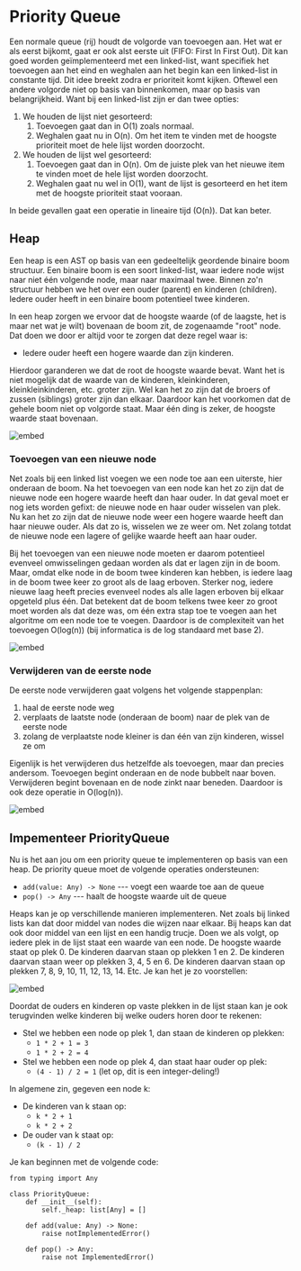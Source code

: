 # Priority Queue

Een normale queue (rij) houdt de volgorde van toevoegen aan. Het wat er als eerst bijkomt, gaat er ook alst eerste uit (FIFO: First In First Out). Dit kan goed worden geïmplementeerd met een linked-list, want specifiek het toevoegen aan het eind en weghalen aan het begin kan een linked-list in constante tijd. Dit idee breekt zodra er prioriteit komt kijken. Oftewel een andere volgorde niet op basis van binnenkomen, maar op basis van belangrijkheid. Want bij een linked-list zijn er dan twee opties:

1. We houden de lijst niet gesorteerd:
    1. Toevoegen gaat dan in O(1) zoals normaal.
    2. Weghalen gaat nu in O(n). Om het item te vinden met de hoogste prioriteit moet de hele lijst worden doorzocht.
2. We houden de lijst wel gesorteerd:
    1. Toevoegen gaat dan in O(n). Om de juiste plek van het nieuwe item te vinden moet de hele lijst worden doorzocht.
    2. Weghalen gaat nu wel in O(1), want de lijst is gesorteerd en het item met de hoogste prioriteit staat vooraan.

In beide gevallen gaat een operatie in lineaire tijd (O(n)). Dat kan beter.

## Heap

Een heap is een AST op basis van een gedeeltelijk geordende binaire boom structuur. Een binaire boom is een soort linked-list, waar iedere node wijst naar niet één volgende node, maar naar maximaal twee. Binnen zo'n structuur hebben we het over een ouder (parent) en kinderen (children). Iedere ouder heeft in een binaire boom potentieel twee kinderen.

In een heap zorgen we ervoor dat de hoogste waarde (of de laagste, het is maar net wat je wilt) bovenaan de boom zit, de zogenaamde "root" node. Dat doen we door er altijd voor te zorgen dat deze regel waar is:

- Iedere ouder heeft een hogere waarde dan zijn kinderen.

Hierdoor garanderen we dat de root de hoogste waarde bevat. Want het is niet mogelijk dat de waarde van de kinderen, kleinkinderen, kleinkleinkinderen, etc. groter zijn. Wel kan het zo zijn dat de broers of zussen (siblings) groter zijn dan elkaar. Daardoor kan het voorkomen dat de gehele boom niet op volgorde staat. Maar één ding is zeker, de hoogste waarde staat bovenaan.

![embed](https://api.eu.kaltura.com/p/120/sp/12000/embedIframeJs/uiconf_id/23449960/partner_id/120?iframeembed=true&playerId=kaltura_player&entry_id=0_xngghs4k&flashvars[streamerType]=auto&amp;flashvars[localizationCode]=en_US&amp;flashvars[sideBarContainer.plugin]=true&amp;flashvars[sideBarContainer.position]=left&amp;flashvars[sideBarContainer.clickToClose]=true&amp;flashvars[chapters.plugin]=true&amp;flashvars[chapters.layout]=vertical&amp;flashvars[chapters.thumbnailRotator]=false&amp;flashvars[streamSelector.plugin]=true&amp;flashvars[EmbedPlayer.SpinnerTarget]=videoHolder&amp;flashvars[dualScreen.plugin]=true&amp;flashvars[hotspots.plugin]=1&amp;flashvars[Kaltura.addCrossoriginToIframe]=true&amp;&wid=0_v2wiitqp)

### Toevoegen van een nieuwe node

Net zoals bij een linked list voegen we een node toe aan een uiterste, hier onderaan de boom. Na het toevoegen van een node kan het zo zijn dat de nieuwe node een hogere waarde heeft dan haar ouder. In dat geval moet er nog iets worden gefixt: de nieuwe node en haar ouder wisselen van plek. Nu kan het zo zijn dat de nieuwe node weer een hogere waarde heeft dan haar nieuwe ouder. Als dat zo is, wisselen we ze weer om. Net zolang totdat de nieuwe node een lagere of gelijke waarde heeft aan haar ouder.

Bij het toevoegen van een nieuwe node moeten er daarom potentieel evenveel omwisselingen gedaan worden als dat er lagen zijn in de boom. Maar, omdat elke node in de boom twee kinderen kan hebben, is iedere laag in de boom twee keer zo groot als de laag erboven. Sterker nog, iedere nieuwe laag heeft precies evenveel nodes als alle lagen erboven bij elkaar opgeteld plus één. Dat betekent dat de boom telkens twee keer zo groot moet worden als dat deze was, om één extra stap toe te voegen aan het algoritme om een node toe te voegen. Daardoor is de complexiteit van het toevoegen O(log(n)) (bij informatica is de log standaard met base 2).

![embed](https://api.eu.kaltura.com/p/120/sp/12000/embedIframeJs/uiconf_id/23449960/partner_id/120?iframeembed=true&playerId=kaltura_player&entry_id=0_0qsdfv5y&flashvars[streamerType]=auto&amp;flashvars[localizationCode]=en_US&amp;flashvars[sideBarContainer.plugin]=true&amp;flashvars[sideBarContainer.position]=left&amp;flashvars[sideBarContainer.clickToClose]=true&amp;flashvars[chapters.plugin]=true&amp;flashvars[chapters.layout]=vertical&amp;flashvars[chapters.thumbnailRotator]=false&amp;flashvars[streamSelector.plugin]=true&amp;flashvars[EmbedPlayer.SpinnerTarget]=videoHolder&amp;flashvars[dualScreen.plugin]=true&amp;flashvars[hotspots.plugin]=1&amp;flashvars[Kaltura.addCrossoriginToIframe]=true&amp;&wid=0_13ax2aki)

### Verwijderen van de eerste node

De eerste node verwijderen gaat volgens het volgende stappenplan:

1. haal de eerste node weg
2. verplaats de laatste node (onderaan de boom) naar de plek van de eerste node
3. zolang de verplaatste node kleiner is dan één van zijn kinderen, wissel ze om

Eigenlijk is het verwijderen dus hetzelfde als toevoegen, maar dan precies andersom. Toevoegen begint onderaan en de node bubbelt naar boven. Verwijderen begint bovenaan en de node zinkt naar beneden. Daardoor is ook deze operatie in O(log(n)).

![embed](https://api.eu.kaltura.com/p/120/sp/12000/embedIframeJs/uiconf_id/23449960/partner_id/120?iframeembed=true&playerId=kaltura_player&entry_id=0_h5ozap03&flashvars[streamerType]=auto&amp;flashvars[localizationCode]=en_US&amp;flashvars[sideBarContainer.plugin]=true&amp;flashvars[sideBarContainer.position]=left&amp;flashvars[sideBarContainer.clickToClose]=true&amp;flashvars[chapters.plugin]=true&amp;flashvars[chapters.layout]=vertical&amp;flashvars[chapters.thumbnailRotator]=false&amp;flashvars[streamSelector.plugin]=true&amp;flashvars[EmbedPlayer.SpinnerTarget]=videoHolder&amp;flashvars[dualScreen.plugin]=true&amp;flashvars[hotspots.plugin]=1&amp;flashvars[Kaltura.addCrossoriginToIframe]=true&amp;&wid=0_m57goxkp)

## Impementeer PriorityQueue

Nu is het aan jou om een priority queue te implementeren op basis van een heap. De priority queue moet de volgende operaties ondersteunen:

- `add(value: Any) -> None` --- voegt een waarde toe aan de queue
- `pop() -> Any` --- haalt de hoogste waarde uit de queue

Heaps kan je op verschillende manieren implementeren. Net zoals bij linked lists kan dat door middel van nodes die wijzen naar elkaar. Bij heaps kan dat ook door middel van een lijst en een handig trucje. Doen we als volgt, op iedere plek in de lijst staat een waarde van een node. De hoogste waarde staat op plek 0. De kinderen daarvan staan op plekken 1 en 2. De kinderen daarvan staan weer op plekken 3, 4, 5 en 6. De kinderen daarvan staan op plekken 7, 8, 9, 10, 11, 12, 13, 14. Etc. Je kan het je zo voorstellen:

![embed](https://api.eu.kaltura.com/p/120/sp/12000/embedIframeJs/uiconf_id/23449960/partner_id/120?iframeembed=true&playerId=kaltura_player&entry_id=0_7cjgkbko&flashvars[streamerType]=auto&amp;flashvars[localizationCode]=en_US&amp;flashvars[sideBarContainer.plugin]=true&amp;flashvars[sideBarContainer.position]=left&amp;flashvars[sideBarContainer.clickToClose]=true&amp;flashvars[chapters.plugin]=true&amp;flashvars[chapters.layout]=vertical&amp;flashvars[chapters.thumbnailRotator]=false&amp;flashvars[streamSelector.plugin]=true&amp;flashvars[EmbedPlayer.SpinnerTarget]=videoHolder&amp;flashvars[dualScreen.plugin]=true&amp;flashvars[hotspots.plugin]=1&amp;flashvars[Kaltura.addCrossoriginToIframe]=true&amp;&wid=0_eoyowtdp)

Doordat de ouders en kinderen op vaste plekken in de lijst staan kan je ook terugvinden welke kinderen bij welke ouders horen door te rekenen:

* Stel we hebben een node op plek 1, dan staan de kinderen op plekken:
    * `1 * 2 + 1 = 3`
    * `1 * 2 + 2 = 4`
* Stel we hebben een node op plek 4, dan staat haar ouder op plek:
    * `(4 - 1) / 2 = 1` (let op, dit is een integer-deling!)

In algemene zin, gegeven een node k:

* De kinderen van k staan op:
    * `k * 2 + 1`
    * `k * 2 + 2`
* De ouder van k staat op:
    * `(k - 1) / 2`

Je kan beginnen met de volgende code:

    from typing import Any

    class PriorityQueue:
        def __init__(self):
            self._heap: list[Any] = []

        def add(value: Any) -> None:
            raise notImplementedError()

        def pop() -> Any:
            raise not ImplementedError()